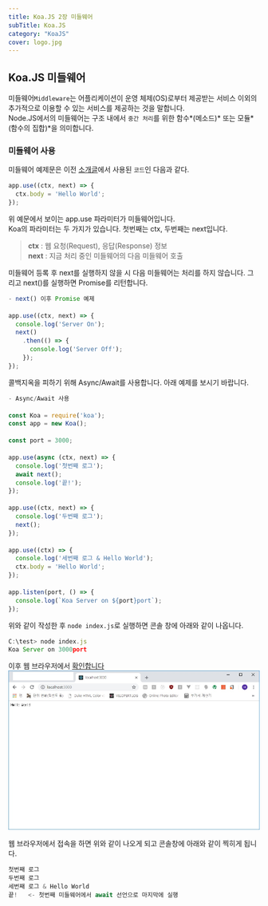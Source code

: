```yaml
---
title: Koa.JS 2장 미들웨어
subTitle: Koa.JS
category: "KoaJS"
cover: logo.jpg
---
```


## Koa.JS 미들웨어
미들웨어`Middleware`는 어플리케이션이 운영 체제(OS)로부터 제공받는 서비스 이외의 추가적으로
이용할 수 있는 서비스를 제공하는 것을 말합니다.  
Node.JS에서의 미들웨어는 구조 내에서 `중간 처리`를 위한 함수*(메소드)* 또는 모듈*(함수의 집합)*을
의미합니다. 

### 미들웨어 사용
미들웨어 예제문은 이전 <a href="/koa01-js/" target="_blank">소개글</a>에서 사용된 `코드`인 다음과 같다.
```js
app.use((ctx, next) => {
  ctx.body = 'Hello World';
});
```
위 예문에서 보이는 app.use 파라미터가 미들웨어입니다.  
Koa의 파라미터는 두 가지가 있습니다. 첫번째는 ctx, 두번째는 next입니다.

> **ctx** : 웹 요청(Request), 응답(Response) 정보  
> **next** : 지금 처리 중인 미들웨어의 다음 미들웨어 호출

미들웨어 등록 후 next를 실행하지 않을 시 다음 미들웨어는 처리를 하지 않습니다. 그리고
next()를 실행하면 Promise를 리턴합니다.
```js
- next() 이후 Promise 예제

app.use((ctx, next) => {
  console.log('Server On');
  next()
    .then(() => {
      console.log('Server Off');
    });
});
```

콜백지옥을 피하기 위해 Async/Await를 사용합니다. 아래 예제를 보시기 바랍니다.

```js
- Async/Await 사용

const Koa = require('koa');
const app = new Koa();

const port = 3000;

app.use(async (ctx, next) => {
  console.log('첫번째 로그');
  await next();
  console.log('끝!');
});

app.use((ctx, next) => {
  console.log('두번째 로그');
  next();
});

app.use((ctx) => {
  console.log('세번째 로그 & Hello World');
  ctx.body = 'Hello World';
});

app.listen(port, () => {
  console.log(`Koa Server on ${port}port`);
});
```

위와 같이 작성한 후 `node index.js`로 실행하면 콘솔 창에 아래와 같이 나옵니다.
```js
C:\test> node index.js
Koa Server on 3000port
```
이후 웹 브라우저에서 <a href="http://localhost:3000" target="_blank">확인합니다</a>
![Coding](./coding1.jpg)

웹 브라우저에서 접속을 하면 위와 같이 나오게 되고 콘솔창에 아래와 같이 찍히게 됩니다.
```js
첫번째 로그
두번째 로그
세번째 로그 & Hello World
끝!   <- 첫번째 미들웨어에서 await 선언으로 마지막에 실행
```